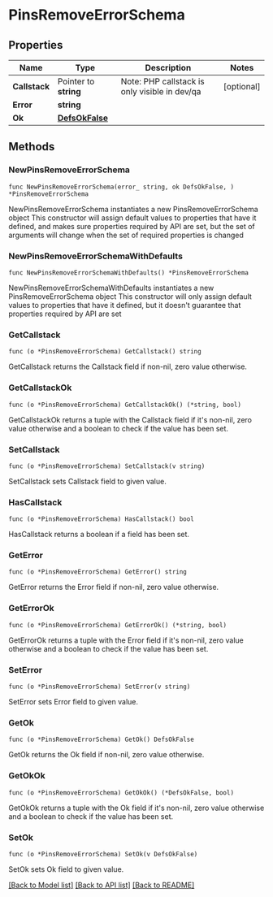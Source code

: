 # PinsRemoveErrorSchema

## Properties

Name | Type | Description | Notes
------------ | ------------- | ------------- | -------------
**Callstack** | Pointer to **string** | Note: PHP callstack is only visible in dev/qa | [optional] 
**Error** | **string** |  | 
**Ok** | [**DefsOkFalse**](DefsOkFalse.md) |  | 

## Methods

### NewPinsRemoveErrorSchema

`func NewPinsRemoveErrorSchema(error_ string, ok DefsOkFalse, ) *PinsRemoveErrorSchema`

NewPinsRemoveErrorSchema instantiates a new PinsRemoveErrorSchema object
This constructor will assign default values to properties that have it defined,
and makes sure properties required by API are set, but the set of arguments
will change when the set of required properties is changed

### NewPinsRemoveErrorSchemaWithDefaults

`func NewPinsRemoveErrorSchemaWithDefaults() *PinsRemoveErrorSchema`

NewPinsRemoveErrorSchemaWithDefaults instantiates a new PinsRemoveErrorSchema object
This constructor will only assign default values to properties that have it defined,
but it doesn't guarantee that properties required by API are set

### GetCallstack

`func (o *PinsRemoveErrorSchema) GetCallstack() string`

GetCallstack returns the Callstack field if non-nil, zero value otherwise.

### GetCallstackOk

`func (o *PinsRemoveErrorSchema) GetCallstackOk() (*string, bool)`

GetCallstackOk returns a tuple with the Callstack field if it's non-nil, zero value otherwise
and a boolean to check if the value has been set.

### SetCallstack

`func (o *PinsRemoveErrorSchema) SetCallstack(v string)`

SetCallstack sets Callstack field to given value.

### HasCallstack

`func (o *PinsRemoveErrorSchema) HasCallstack() bool`

HasCallstack returns a boolean if a field has been set.

### GetError

`func (o *PinsRemoveErrorSchema) GetError() string`

GetError returns the Error field if non-nil, zero value otherwise.

### GetErrorOk

`func (o *PinsRemoveErrorSchema) GetErrorOk() (*string, bool)`

GetErrorOk returns a tuple with the Error field if it's non-nil, zero value otherwise
and a boolean to check if the value has been set.

### SetError

`func (o *PinsRemoveErrorSchema) SetError(v string)`

SetError sets Error field to given value.


### GetOk

`func (o *PinsRemoveErrorSchema) GetOk() DefsOkFalse`

GetOk returns the Ok field if non-nil, zero value otherwise.

### GetOkOk

`func (o *PinsRemoveErrorSchema) GetOkOk() (*DefsOkFalse, bool)`

GetOkOk returns a tuple with the Ok field if it's non-nil, zero value otherwise
and a boolean to check if the value has been set.

### SetOk

`func (o *PinsRemoveErrorSchema) SetOk(v DefsOkFalse)`

SetOk sets Ok field to given value.



[[Back to Model list]](../README.md#documentation-for-models) [[Back to API list]](../README.md#documentation-for-api-endpoints) [[Back to README]](../README.md)



